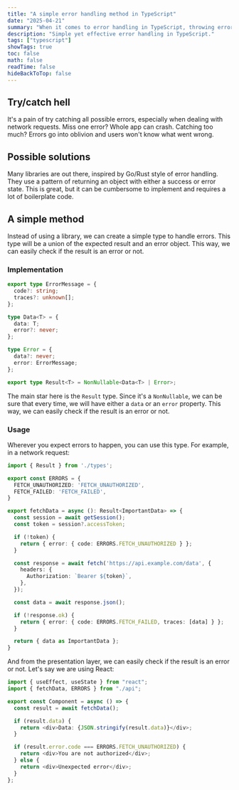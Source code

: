```yaml
---
title: "A simple error handling method in TypeScript"
date: "2025-04-21"
summary: "When it comes to error handling in TypeScript, throwing errors is not the best approach, especially where errors are expected. Let's explore a better alternative."
description: "Simple yet effective error handling in TypeScript."
tags: ["typescript"]
showTags: true
toc: false
math: false
readTime: false
hideBackToTop: false
---
```


## Try/catch hell

It's a pain of try catching all possible errors, especially when dealing with network requests. Miss one error? Whole app can crash. Catching too much? Errors go into oblivion and users won't know what went wrong.

## Possible solutions

Many libraries are out there, inspired by Go/Rust style of error handling. They use a pattern of returning an object with either a success or error state. This is great, but it can be cumbersome to implement and requires a lot of boilerplate code.

## A simple method

Instead of using a library, we can create a simple type to handle errors. This type will be a union of the expected result and an error object. This way, we can easily check if the result is an error or not.

### Implementation

```ts
export type ErrorMessage = {
  code?: string;
  traces?: unknown[];
};

type Data<T> = {
  data: T;
  error?: never;
};

type Error = {
  data?: never;
  error: ErrorMessage;
};

export type Result<T> = NonNullable<Data<T> | Error>;
```

The main star here is the `Result` type. Since it's a `NonNullable`, we can be sure that every time, we will have either a `data` or an `error` property. This way, we can easily check if the result is an error or not.

### Usage

Wherever you expect errors to happen, you can use this type. For example, in a network request:

```ts
import { Result } from './types';

export const ERRORS = {
  FETCH_UNAUTHORIZED: 'FETCH_UNAUTHORIZED',
  FETCH_FAILED: 'FETCH_FAILED',
}

export fetchData = async (): Result<ImportantData> => {
  const session = await getSession();
  const token = session?.accessToken;

  if (!token) {
    return { error: { code: ERRORS.FETCH_UNAUTHORIZED } };
  }

  const response = await fetch('https://api.example.com/data', {
    headers: {
      Authorization: `Bearer ${token}`,
    },
  });

  const data = await response.json();

  if (!response.ok) {
    return { error: { code: ERRORS.FETCH_FAILED, traces: [data] } };
  }

  return { data as ImportantData };
}
```

And from the presentation layer, we can easily check if the result is an error or not. Let's say we are using React:

```ts
import { useEffect, useState } from "react";
import { fetchData, ERRORS } from "./api";

export const Component = async () => {
  const result = await fetchData();

  if (result.data) {
    return <div>Data: {JSON.stringify(result.data)}</div>;
  }

  if (result.error.code === ERRORS.FETCH_UNAUTHORIZED) {
    return <div>You are not authorized</div>;
  } else {
    return <div>Unexpected error</div>;
  }
};
```
